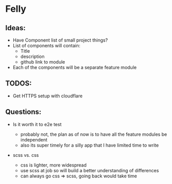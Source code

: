 # Felly

## Ideas:

* Have Component list of small project things?
* List of components will contain:
    * Title
    * description
    * github link to module
* Each of the components will be a separate feature module

## TODOS:

* Get HTTPS setup with cloudflare

## Questions:

* Is it worth it to e2e test
    * probably not, the plan as of now is to have all the feature modules be independent
    * also its super timely for a silly app that I have limited time to write

* scss vs. css
    * css is lighter, more widespread
    * use scss at job so will build a better understanding of differences
    * can always go css => scss, going back would take time

